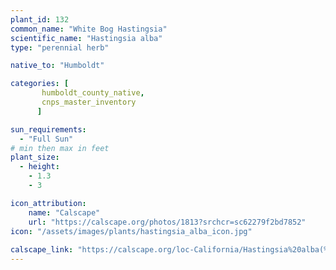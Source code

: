 ```yaml
---
plant_id: 132
common_name: "White Bog Hastingsia"
scientific_name: "Hastingsia alba"
type: "perennial herb"

native_to: "Humboldt"

categories: [
       humboldt_county_native,
       cnps_master_inventory
      ]

sun_requirements:
  - "Full Sun"
# min then max in feet
plant_size:
  - height: 
    - 1.3
    - 3

icon_attribution: 
    name: "Calscape"
    url: "https://calscape.org/photos/1813?srchcr=sc62279f2bd7852"
icon: "/assets/images/plants/hastingsia_alba_icon.jpg"
 
calscape_link: "https://calscape.org/loc-California/Hastingsia%20alba(%20)"
---
```


